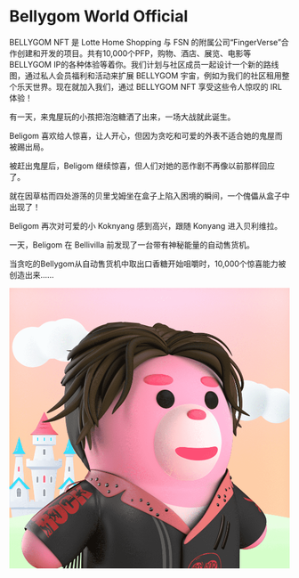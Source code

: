 # Bellygom World Official

BELLYGOM NFT 是 Lotte Home Shopping 与 FSN 的附属公司“FingerVerse”合作创建和开发的项目。共有10,000个PFP，购物、酒店、展览、电影等BELLYGOM IP的各种体验等着你。我们计划与社区成员一起设计一个新的路线图，通过私人会员福利和活动来扩展 BELLYGOM 宇宙，例如为我们的社区租用整个乐天世界。现在就加入我们，通过 BELLYGOM NFT 享受这些令人惊叹的 IRL 体验！

有一天，来鬼屋玩的小孩把泡泡糖洒了出来，一场大战就此诞生。

Beligom 喜欢给人惊喜，让人开心，但因为贪吃和可爱的外表不适合她的鬼屋而被踢出局。

被赶出鬼屋后，Beligom 继续惊喜，但人们对她的恶作剧不再像以前那样回应了。

就在因草枯而四处游荡的贝里戈姆坐在盒子上陷入困境的瞬间，一个傀儡从盒子中出现了！

Beligom 再次对可爱的小 Koknyang 感到高兴，跟随 Konyang 进入贝利维拉。

一天，Beligom 在 Bellivilla 前发现了一台带有神秘能量的自动售货机。

当贪吃的Bellygom从自动售货机中取出口香糖开始咀嚼时，10,000个惊喜能力被创造出来……

![nft](unnamed.png)
